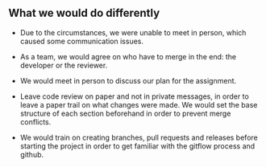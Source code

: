 ## What we would do differently
* Due to the circumstances, we were unable to meet in person, which caused some communication issues.

* As a team, we would agree on who have to merge in the end: the developer or the reviewer.

* We would meet in person to discuss our plan for the assignment.

* Leave code review on paper and not in private messages, in order to leave a paper trail on what changes were made. 
We would set the base structure of each section beforehand in order to prevent merge conflicts.

* We would train on creating branches, pull requests and releases before starting the project in order to get familiar with the gitflow process and github.
